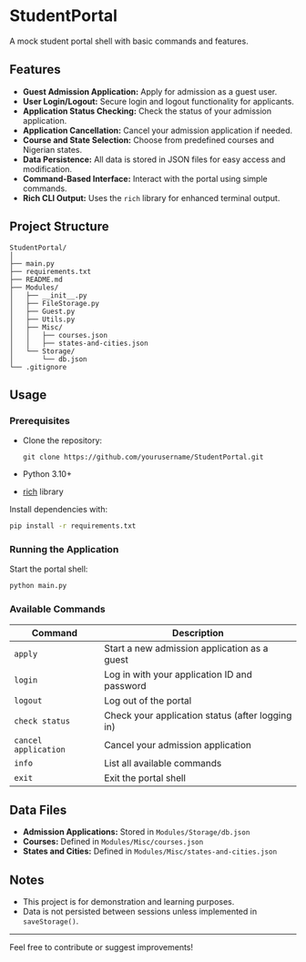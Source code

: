 # StudentPortal

A mock student portal shell with basic commands and features.

## Features

- **Guest Admission Application:** Apply for admission as a guest user.
- **User Login/Logout:** Secure login and logout functionality for applicants.
- **Application Status Checking:** Check the status of your admission application.
- **Application Cancellation:** Cancel your admission application if needed.
- **Course and State Selection:** Choose from predefined courses and Nigerian states.
- **Data Persistence:** All data is stored in JSON files for easy access and modification.
- **Command-Based Interface:** Interact with the portal using simple commands.
- **Rich CLI Output:** Uses the `rich` library for enhanced terminal output.

## Project Structure

```
StudentPortal/
│
├── main.py
├── requirements.txt
├── README.md
├── Modules/
│   ├── __init__.py
│   ├── FileStorage.py
│   ├── Guest.py
│   ├── Utils.py
│   ├── Misc/
│   │   ├── courses.json
│   │   ├── states-and-cities.json
│   └── Storage/
│       └── db.json
└── .gitignore
```

## Usage

### Prerequisites

- Clone the repository:

   ```
   git clone https://github.com/yourusername/StudentPortal.git
   ```
- Python 3.10+
- [rich](https://pypi.org/project/rich/) library

Install dependencies with:

```sh
pip install -r requirements.txt
```

### Running the Application

Start the portal shell:

```sh
python main.py
```

### Available Commands

| Command           | Description                                      |
|-------------------|--------------------------------------------------|
| `apply`           | Start a new admission application as a guest     |
| `login`           | Log in with your application ID and password     |
| `logout`          | Log out of the portal                            |
| `check status`    | Check your application status (after logging in) |
| `cancel application` | Cancel your admission application             |
| `info`            | List all available commands                      |
| `exit`            | Exit the portal shell                            |

## Data Files

- **Admission Applications:** Stored in `Modules/Storage/db.json`
- **Courses:** Defined in `Modules/Misc/courses.json`
- **States and Cities:** Defined in `Modules/Misc/states-and-cities.json`

## Notes

- This project is for demonstration and learning purposes.
- Data is not persisted between sessions unless implemented in `saveStorage()`.

---

Feel free to contribute or suggest improvements!
